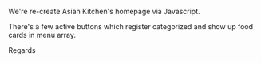 We're re-create Asian Kitchen's homepage via Javascript.

There's a few active buttons which register categorized and show up food cards in menu array.

Regards